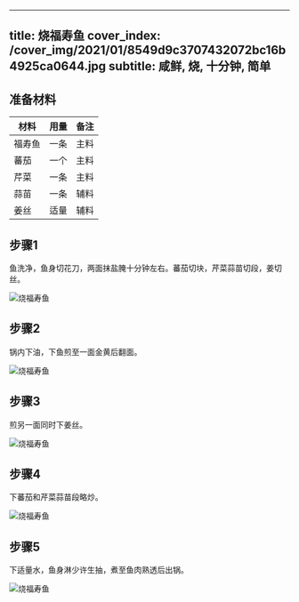
---
title: 烧福寿鱼
cover_index: /cover_img/2021/01/8549d9c3707432072bc16b4925ca0644.jpg
subtitle: 咸鲜, 烧, 十分钟, 简单
---

## 准备材料

| 材料     | 用量 | 备注|
| ------- | ----- | --- |
| 福寿鱼 | 一条| 主料 |
| 蕃茄 | 一个| 主料 |
| 芹菜 | 一条| 主料 |
| 蒜苗 | 一条| 辅料 |
| 姜丝 | 适量| 辅料 |

## 步骤1

鱼洗净，鱼身切花刀，两面抹盐腌十分钟左右。蕃茄切块，芹菜蒜苗切段，姜切丝。

![烧福寿鱼](https://i8.meishichina.com/attachment/recipe/201010/201010092253242.jpg?x-oss-process=style/p320) 

## 步骤2

锅内下油，下鱼煎至一面金黄后翻面。

![烧福寿鱼](https://i8.meishichina.com/attachment/recipe/201010/201010092254285.jpg?x-oss-process=style/p320) 

## 步骤3

煎另一面同时下姜丝。

![烧福寿鱼](https://i8.meishichina.com/attachment/recipe/201010/201010092255038.jpg?x-oss-process=style/p320) 

## 步骤4

下蕃茄和芹菜蒜苗段略炒。

![烧福寿鱼](https://i8.meishichina.com/attachment/recipe/201010/201010092255534.jpg?x-oss-process=style/p320) 

## 步骤5

下适量水，鱼身淋少许生抽，煮至鱼肉熟透后出锅。

![烧福寿鱼](https://i8.meishichina.com/attachment/recipe/201010/201010092256375.jpg?x-oss-process=style/p320) 

